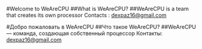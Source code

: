 #Welcome to WeAreCPU
##What is WeAreCPU?
##WeAreCPU is a team that creates its own processor
Contacts : dexpaz16@gmail.com

#Добро пожаловать в WeAreCPU
##Что такое WeAreCPU?
##WeAreCPU — команда, создающая собственный процессор
Контакты: dexpaz16@gmail.com
